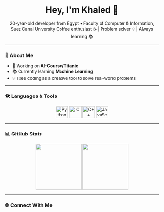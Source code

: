 <h1 align="center">Hey, I'm Khaled 👋</h1>

<p align="center">
  20-year-old developer from Egypt • Faculty of Computer & Information, Suez Canal University  
  Coffee enthusiast ☕ | Problem solver 💡 | Always learning 📚
</p>

---

### 🚀 About Me
- 🔭 Working on **AI-Course/Titanic**
- 📚 Currently learning **Machine Learning**
- 💡 I see coding as a creative tool to solve real-world problems

---

### 🛠 Languages & Tools
<p align="center">
  <img src="https://cdn.jsdelivr.net/gh/devicons/devicon/icons/python/python-original.svg" height="40" alt="Python" />
  <img src="https://cdn.jsdelivr.net/gh/devicons/devicon/icons/c/c-original.svg" height="40" alt="C" />
  <img src="https://cdn.jsdelivr.net/gh/devicons/devicon/icons/cplusplus/cplusplus-original.svg" height="40" alt="C++" />
  <img src="https://cdn.jsdelivr.net/gh/devicons/devicon/icons/javascript/javascript-original.svg" height="40" alt="JavaScript" />
</p>

---

### 📊 GitHub Stats
<p align="center">
  <img src="https://github-readme-stats.vercel.app/api?username=MR-Unknown9&show_icons=true&theme=tokyonight&hide_border=true" height="150" />
  <img src="https://streak-stats.demolab.com?user=MR-Unknown9&theme=tokyonight&hide_border=true" height="150" />
</p>

---

### 🌐 Connect With Me
<p align="center">
  <a href="https://www.linkedin.com/in/khaled-taha-6a780b299/" target="_blank">
    <i class="fa-brands fa-linkedin fa-2x" style="margin: 0 10px;"></i>
  </a>
  <a href="https://stackoverflow.com/users/21764709/mrunknown19" target="_blank">
    <i class="fa-brands fa-stack-overflow fa-2x" style="margin: 0 10px;"></i>
  </a>
  <a href="https://www.hackerrank.com/profile/khaled_taha1918" target="_blank">
    <i class="fa-brands fa-hackerrank fa-2x" style="margin: 0 10px;"></i>
  </a>
  <a href="https://x.com/Khaled_A_Taha1" target="_blank">
    <i class="fa-brands fa-x-twitter fa-2x" style="margin: 0 10px;"></i>
  </a>
  <a href="https://www.instagram.com/lodataha19/" target="_blank">
    <i class="fa-brands fa-instagram fa-2x" style="margin: 0 10px;"></i>
  </a>
</p>
